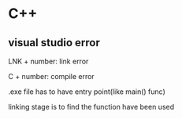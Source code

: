 # C++

## visual studio error

LNK + number: link error

C + number: compile error

.exe file has to have entry point(like main() func)

linking stage is to find the function have been used
